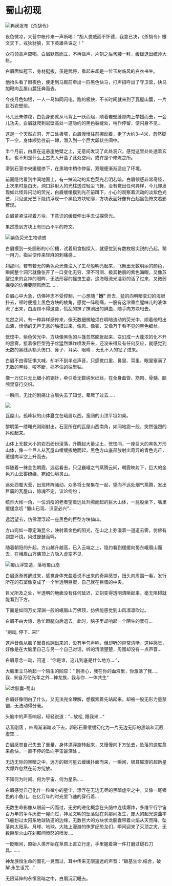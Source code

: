# 蜀山初现

![冉闵发布《杀胡令》](../.gitbook/assets/123.jpg)

夜色微凉，大营中帐传来一声断喝："胡人畏威而不怀德，我意已决，《杀胡令》檄文天下，戎狄豺狼，天下英雄共诛之！"

众将领高声应喝，白眉默然而立，不再做声，片刻之后弯腰一拜，缓缓退出统帅大帐。

白眉面如冠玉，身材挺拔，虽是武将，看起来却是一位玉树临风的白衣书生。

他抬头看了眼夜色，便走到马厩前牵出一匹黑色快马，打声招呼出了守卫营，快马加鞭向瓦屋山麓狂奔而去。

今夜月色如银，一人一马如同闪电，跑的极快，不长时间就来到了瓦屋山麓，一片巨石岩壁前。

马儿还未停稳，白色身影就从马背上一跃而起，顺着岩壁缝隙向上攀援而去，一会儿功夫，白眉就爬到岩壁高处一道隐约的黑色裂缝处，稍作停留，便闪身不见...

这是一个天然岩洞，开口处极窄，白眉慢慢往前挪动着，走了大约3\~4米，忽然脚下一空，身体顺势往前一蹲，滑入到一个巨大卵状空间中。

半个月前，白眉在这悬崖绝壁之上，无意间发现了此处洞穴，感觉这里处处透着玄机，也不知是什么上古先人开凿了此处空间，或许是个修炼之所。

滑到石室中央缓缓停下，在黑暗中稍作停留，双眼便渐渐适应了环境。

前面隐约看到中间地面上，有一抹流动的紫色荧光若明若暗。白眉顿感非常奇怪，上次来时是白天，洞口斜射入的光柱透过轻尘飞舞，没有觉出任何异样，今儿却发现如此怪异闪动的荧光，白眉缓缓摸到光芒前蹲下，小心的观察着流动的淡紫色光芒，只见这光芒下隐约浮现一个黑色方块轮廓，方块表面好像有凸起黑色符文若影若现。

白眉紧紧注视着方块，下意识的缓缓伸出手去试探荧光。

果然摸到方块上有凹凸不平的符文。

![紫色荧光生物诱惑](../.gitbook/assets/maxresdefault.jpeg)

白眉摸到一处圆形的小凹槽，试着用食指探入，就感觉到有数枚极尖锐的凸起，稍一用力，指尖便传来轻麻的刺痛感...

刹那间，若有若无的紫色荧光像注入了生命般明亮起来，飞舞出无数明丽的颜色，瞬间整个洞穴就像张开了一口变化无穷、深不可测、极其艳丽的紫色海眼，又像苏醒过来的女神的眼眸，无法形容的摇曳生姿，这海眼流光溢彩的活了过来、又微弱摇曳的仿佛要随风而去......

白眉心中大急，仿佛神志不受控制，一心想随 **"**她**"** 而去，猛的向明暗变幻的海眼扑去，顿时便撞上黑色方块的棱角，感觉一阵剧痛，一股有这浓重血腥味儿的液体流了出来，白眉顾不得这些，慌乱的抹了抹淌出的鲜血，随手向方块甩去。

忽然之间，有一种异样感传来，像无数细微触须在明暗流动的荧光中，顺着他甩出血液，悄悄的无声无息的触摸过来，像风、像雾、又像万千看不见的黑色细丝。

恍惚中，紫色荧光中，方块像黑色的斗篷忽然膨胀起来，变幻成一大蓬浓的化不开的黑雾，接着像巨型孢子丝猛然爆炸喷发开来，还没来得及有任何反应，就感觉到无数的黑线从额头伤口、鼻子、耳朵、眼睛... 无孔不入的钻了进来。

白眉不由得狂惧大喊，却听不到半点声音，只感觉口里、鼻里、耳里、眼里塞满了无数的黑线，咬不断，挡不住的往里钻。

像一万亿只无比细小的钢针，牵引着无数纳米细丝，在全身血管、筋肉、骨髓、脑颅里穿行交织。

一瞬间，无比的剧痛让白眉失去了知觉，晕厥了过去.....

![](../.gitbook/assets/仙山.jpeg)

瓦屋山，孤峰状的山体矗立在峨眉以西，宽阔的山顶平坦如桌。

黎明第一缕曙光刚刚射出，石室所在的瓦屋山西南角，如同地震一般，突然强烈的抖动起来。

山体上无数大小的岩石纷纷滚落，升腾起大量尘土，恍惚间，一座巨大的黑色方形山体，像一个巨人从瓦屋山缓缓拔地而起，黑色方山底部放射出奇异的青色光芒，缓缓向半空上升而去，

伴随着一抹金色朝霞，远远看去，只见巍峨之气蒸腾云间，朝霞映射下，巨大的金色方山云雾缭绕，宛如仙境灵山。

远处西蜀大营，出现阵阵骚动，众多将士聚集在一起，望向不远处烟气蒸腾，发出巨震的瓦屋山，惊魂不定，议论纷纷；

统帅大帐一角，一位消瘦的老者望着远处升腾而起的巨大山体，一屁股坐下，嘴里缓缓念叨 "蜀山已现、汉室必兴"....

远远望去，仿佛漂浮起一座黑色的巨型方块仙山。&#x20;

方山宛如一尊定海昆仑，映射着金色的阳光，在山之上弥漫着一道道云雾，仿佛有剑意环绕，风过瑟瑟而鸣。

随着朝阳的升起，方山越升越高，已入云端之上，隐约看到缓缓向蜀东峨眉山而去，在峨眉山万佛顶上方隐入虚空不见.

![蜀山浮空造，落地蜀山崩                                    ](../.gitbook/assets/1000.jpeg)

白眉逐渐苏醒过来，感觉身体充盈着说不出来的奇异感觉，扭头向周围一看，发行所在的石室像变成了一个半透明巨蛋，自己就在巨蛋的中央。

目光所及之处，半透明的地面没有任何延迟，立刻变得透明清晰起来，毫无阻碍就能看到下方。

下面是如同万丈深渊一般的峨眉山万佛顶，仿佛能感觉到山风凛凛吹过。

白眉不由大惊，急忙蹬腿向后退去。此时，脑子里却响起一个陌生的音符...

“别动,   停下...来!”

这声音像从脑子里自动蹦出来的，没有半句声响，但却听的异常清晰，这种感觉，好像是在大脑里自己与另一个自己对话，听的清清楚楚，周围却没有一点声音...

白眉意念一动，问道：“你是谁，这儿到底是什么地方....”，&#x20;

大脑里立马响起一个陌生的回应：“ 别担心，我在你的血液里，你激活了我...， 我...来自万亿光年之外...神龙族，我与你...一体共生“

![ 龙胶囊-蜀山](../.gitbook/assets/1.png)

白眉好像明白了什么，又无法完全理解，想摸索着先站起来，却被一股无形力量禁锢，无法动得分毫。

头脑中的声音响起，轻轻说道：”...放松,  跟我来...“

话音刚落 ，四周渐渐暗淡下去，卵形石室缓缓幻化为一片无边无际的黑暗和沉寂虚空....

白眉感觉自己失去了重量，身体漂浮旋转起来，又慢慢向下方坠去，坠落的速度愈来愈快，一直不停的坠向宇宙最深处 。

无边无际的黑暗之中，远方的银河星云缓缓扑面而来，一瞬间，极其璀璨的超新星大爆炸忽然在前方绽放。

不知何为时间、何为宇宙、何为星系.....&#x20;

白眉感觉自己化作一粒微小的星尘，漂浮在无边无尽的黑暗虚空之中，又像一尾银色的小鱼儿，在亿万年的时光里飞速的穿行着...

无数生命影像从眼前一闪而过，无穷的进化概念在头脑中连续爆炸，多维平行宇宙百万年的争斗历史一晃而过，神龙文明的坠落就在刹那间发生，庞大的超光速曲率飞船划过太阳系地球轨道的边缘，无数巨大的方块状龙胶囊带着火焰从天而降，坠落向太阳系、月球、地球，大陆上漫游的侏罗纪恐龙们，瞬间迎来了灭顶之灾，无数巨型火山在刹那间愤怒的喷发....&#x20;

一眨眼间，原始人类开始在草原上直立行走，手里握着第一件打磨过燧石刀具........

神龙族恒生命的面孔一晃而过，耳中传来无限遥远的声音：“碳基生命.结合，破解.永生诅咒...”

无限延伸的永恒黑暗之中，白眉沉沉睡去。
